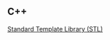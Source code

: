 
## C++ 

<a href="https://github.com/maratonago/maratonago.github.io/raw/master/_includes/attached_files/c_plus_plus/Slides_TAP.pdf">Standard Template Library (STL)</a>
